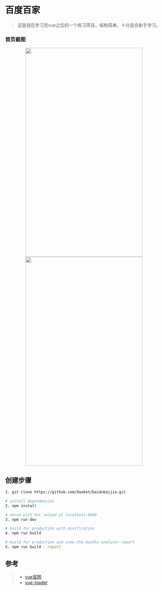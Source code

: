 # 百度百家

> 这是我在学习完vue之后的一个练习项目，结构简单，十分适合新手学习。

### 首页截图
<center>
<img src="https://daoket.github.io/baijia/eg1.png" width='375' height='667'/>
</center>
<center>
<img src="https://daoket.github.io/baijia/eg2.png" width='375' height='667'/>
</center>

## 创建步骤

``` bash
1. git clone https://github.com/daoket/baidubaijia.git

# install dependencies
2. npm install

# serve with hot reload at localhost:8080
3. npm run dev

# build for production with minification
4. npm run build

# build for production and view the bundle analyzer report
5. npm run build --report
```

## 参考
> - [vue官网](http://cn.vuejs.org/)
> - [vue-loader](https://router.vuejs.org/)
